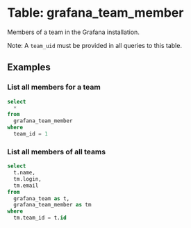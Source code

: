 # Table: grafana_team_member

Members of a team in the Grafana installation.

Note: A `team_uid` must be provided in all queries to this table.

## Examples

### List all members for a team

```sql
select
  *
from
  grafana_team_member
where
  team_id = 1
```

### List all members of all teams

```sql
select
  t.name,
  tm.login,
  tm.email
from
  grafana_team as t,
  grafana_team_member as tm
where
  tm.team_id = t.id
```
